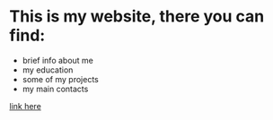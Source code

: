 # This is my website, there you can find:

- brief info about me
- my education
- some of my projects
- my main contacts

[link here](https://filippopaganelli.github.io/)
